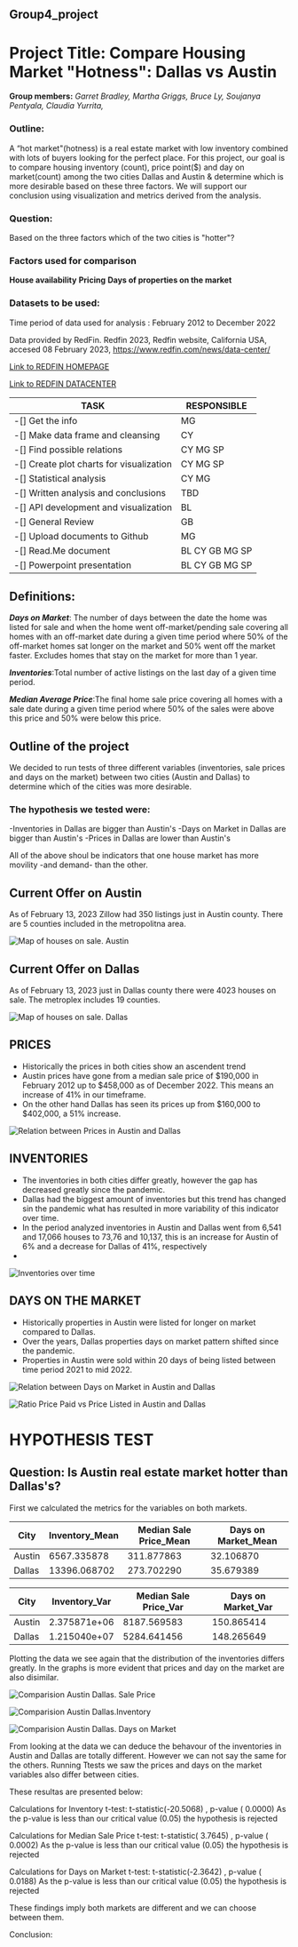 ## Group4_project

# Project Title: Compare Housing Market "Hotness": Dallas vs Austin

**Group members:**
*Garret Bradley,*
*Martha Griggs,*
*Bruce Ly,*
*Soujanya Pentyala,*
*Claudia Yurrita,*

### Outline:

A “hot market"(hotness) is a real estate market with low inventory combined with lots of buyers looking for the perfect place.
For this project, our goal is to compare housing inventory (count), price point($) and day on market(count) among the two cities Dallas and Austin & determine which is more desirable based on these three factors. We will support our conclusion using visualization and metrics derived from the analysis.

### Question:

Based on the three factors which of the two cities is "hotter"?

### Factors used for comparison

**House availability**
**Pricing**
**Days of properties on the market**

### Datasets to be used:

Time period of data used for analysis :  February 2012 to December 2022

Data provided by RedFin.
Redfin 2023, Redfin website, California USA, accesed 08 February 2023, <https://www.redfin.com/news/data-center/> 

[Link to REDFIN HOMEPAGE](https://www.redfin.com)

[Link to REDFIN DATACENTER](https://www.redfin.com/news/data-center/)



|TASK |RESPONSIBLE|
------|------|
| -[] Get the info                          | MG|
| -[] Make data frame and cleansing         | CY|
| -[] Find possible relations               | CY MG SP|
| -[] Create plot charts for visualization  | CY MG SP|
| -[] Statistical analysis                  | CY MG|
| -[] Written analysis and conclusions      | TBD|
| -[] API development and visualization     | BL|
| -[] General Review                        | GB|
| -[] Upload documents to Github            | MG|
| -[] Read.Me document                      |BL CY GB MG SP|
| -[] Powerpoint presentation               |BL CY GB MG SP| 


## Definitions:

***Days on Market***:
The number of days between the date the home was listed for sale and when the home went off-market/pending sale covering all homes with an off-market date during a given time period where 50% of the off-market homes sat longer on the market and 50% went off the market faster. Excludes homes that stay on the market for more than 1 year. 

***Inventories***:Total number of active listings on the last day of a given time period.

***Median Average Price***:The final home sale price covering all homes with a sale date during a given time period where 50% of the sales were above this price and 50% were below this price.

## Outline of the project

We decided to run tests of three different variables (inventories, sale prices and days on the market) between  two cities (Austin and Dallas) to determine which of the cities was more desirable. 

### The hypothesis we tested were:

-Inventories in Dallas are bigger than Austin's
-Days on Market in Dallas are bigger than Austin's
-Prices in Dallas are lower than Austin's

All of the above shoul be indicators that one house market has more movility -and demand- than the other.

## Current Offer on Austin

As of February 13, 2023 Zillow had 350 listings just in Austin county. There are 5 counties included in the metropolitna area.  

![Map of houses on sale. Austin](./images/Austin_map.png)
        

## Current Offer on Dallas

As of February 13, 2023 just in Dallas county there were 4023 houses on sale. The metroplex includes 19 counties.

![Map of houses on sale. Dallas](./images/dallas_map.png)


## PRICES

- Historically the prices in both cities show an ascendent trend
- Austin prices have gone from a median sale price of $190,000 in February 2012 up to  $458,000 as of December 2022. This means an increase of 41% in our timeframe.
- On the other hand Dallas has seen its prices up from $160,000 to $402,000, a 51% increase. 


![Relation between Prices in Austin and Dallas](./images/MedianSalePrice2018to2022.png)

## INVENTORIES

- The inventories in both cities differ greatly, however the gap has decreased greatly since the pandemic.
- Dallas had the biggest amount of inventories but this trend has changed sin the pandemic what has resulted in more variability of this indicator over time. 
- In the period analyzed inventories in Austin and Dallas went from 6,541 and 17,066 houses to 73,76 and 10,137, this is an increase for Austin of 6% and a decrease for Dallas of 41%, respectively
-

![Inventories over time](./images/Bar_graph_Inventory.png)



## DAYS ON THE MARKET

- Historically properties in Austin were listed for longer on market compared to Dallas. 
- Over the years, Dallas properties days on market pattern  shifted since the pandemic. 
- Properties in Austin were sold within 20 days of being listed between time period 2021 to mid 2022. 

![Relation between Days on Market in Austin and Dallas](./images/days_on_market_over_time.png)


![Ratio Price Paid vs Price Listed in Austin and Dallas](./images/average_sale_to_list_over_time.png)

# HYPOTHESIS TEST

## Question: Is Austin real estate market hotter than Dallas's?

First we calculated the metrics for the variables on both markets. 

|City|Inventory_Mean|Median Sale Price_Mean| Days on Market_Mean|
|---|----|---|---|
|Austin|     6567.335878|              311.877863|            32.106870|
|Dallas|    13396.068702|              273.702290|            35.679389| 

|City|Inventory_Var|  Median Sale Price_Var|  Days on Market_Var|
---|----|---|---|
Austin|   2.375871e+06|           8187.569583|          150.865414|
Dallas|   1.215040e+07|            5284.641456|          148.265649|


Plotting the data we see again that the distribution of the inventories differs greatly. 
In the graphs is more evident that prices and day on the market are also disimilar. 

![Comparision Austin Dallas. Sale Price](./images/bloxplot_mediansaleprice.png)

![Comparision Austin Dallas.Inventory](./images/bloxplot_inventory.png)

![Comparision Austin Dallas. Days on Market](./images/bloxplot_daysonmarket.png)

From looking at the data we can deduce the behavour of the inventories in Austin and Dallas are totally different. However we can not say the same for the others. Running Ttests we saw the prices and days on the market variables also differ  between cities. 

These resultas are presented below:

Calculations for Inventory t-test: t-statistic(-20.5068) , p-value ( 0.0000)
As the p-value is less than our critical value (0.05) the hypothesis is rejected

Calculations for Median Sale Price t-test: t-statistic( 3.7645) , p-value ( 0.0002)
As the p-value is less than our critical value (0.05) the hypothesis is rejected

Calculations for Days on Market t-test: t-statistic(-2.3642) , p-value ( 0.0188)
As the p-value is less than our critical value (0.05) the hypothesis is rejected

These findings imply both markets are different and we can choose between them.

Conclusion:






